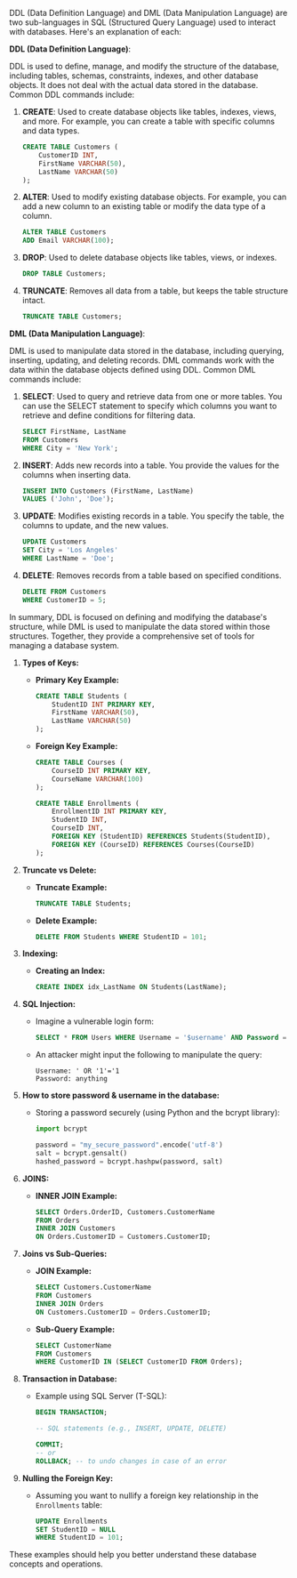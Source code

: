 DDL (Data Definition Language) and DML (Data Manipulation Language) are two sub-languages in SQL (Structured Query Language) used to interact with databases. Here's an explanation of each:

**DDL (Data Definition Language)**:

DDL is used to define, manage, and modify the structure of the database, including tables, schemas, constraints, indexes, and other database objects. It does not deal with the actual data stored in the database. Common DDL commands include:

1. **CREATE**: Used to create database objects like tables, indexes, views, and more. For example, you can create a table with specific columns and data types.

   ```sql
   CREATE TABLE Customers (
       CustomerID INT,
       FirstName VARCHAR(50),
       LastName VARCHAR(50)
   );
   ```

2. **ALTER**: Used to modify existing database objects. For example, you can add a new column to an existing table or modify the data type of a column.

   ```sql
   ALTER TABLE Customers
   ADD Email VARCHAR(100);
   ```

3. **DROP**: Used to delete database objects like tables, views, or indexes.

   ```sql
   DROP TABLE Customers;
   ```

4. **TRUNCATE**: Removes all data from a table, but keeps the table structure intact.

   ```sql
   TRUNCATE TABLE Customers;
   ```

**DML (Data Manipulation Language)**:

DML is used to manipulate data stored in the database, including querying, inserting, updating, and deleting records. DML commands work with the data within the database objects defined using DDL. Common DML commands include:

1. **SELECT**: Used to query and retrieve data from one or more tables. You can use the SELECT statement to specify which columns you want to retrieve and define conditions for filtering data.

   ```sql
   SELECT FirstName, LastName
   FROM Customers
   WHERE City = 'New York';
   ```

2. **INSERT**: Adds new records into a table. You provide the values for the columns when inserting data.

   ```sql
   INSERT INTO Customers (FirstName, LastName)
   VALUES ('John', 'Doe');
   ```

3. **UPDATE**: Modifies existing records in a table. You specify the table, the columns to update, and the new values.

   ```sql
   UPDATE Customers
   SET City = 'Los Angeles'
   WHERE LastName = 'Doe';
   ```

4. **DELETE**: Removes records from a table based on specified conditions.

   ```sql
   DELETE FROM Customers
   WHERE CustomerID = 5;
   ```

In summary, DDL is focused on defining and modifying the database's structure, while DML is used to manipulate the data stored within those structures. Together, they provide a comprehensive set of tools for managing a database system.


1. **Types of Keys:**
   - **Primary Key Example:**
     ```sql
     CREATE TABLE Students (
         StudentID INT PRIMARY KEY,
         FirstName VARCHAR(50),
         LastName VARCHAR(50)
     );
     ```

   - **Foreign Key Example:**
     ```sql
     CREATE TABLE Courses (
         CourseID INT PRIMARY KEY,
         CourseName VARCHAR(100)
     );

     CREATE TABLE Enrollments (
         EnrollmentID INT PRIMARY KEY,
         StudentID INT,
         CourseID INT,
         FOREIGN KEY (StudentID) REFERENCES Students(StudentID),
         FOREIGN KEY (CourseID) REFERENCES Courses(CourseID)
     );
     ```

2. **Truncate vs Delete:**
   - **Truncate Example:**
     ```sql
     TRUNCATE TABLE Students;
     ```

   - **Delete Example:**
     ```sql
     DELETE FROM Students WHERE StudentID = 101;
     ```

3. **Indexing:**
   - **Creating an Index:**
     ```sql
     CREATE INDEX idx_LastName ON Students(LastName);
     ```

4. **SQL Injection:**
   - Imagine a vulnerable login form:
     ```sql
     SELECT * FROM Users WHERE Username = '$username' AND Password = '$password';
     ```

   - An attacker might input the following to manipulate the query:
     ```
     Username: ' OR '1'='1
     Password: anything
     ```

5. **How to store password & username in the database:**
   - Storing a password securely (using Python and the bcrypt library):
     ```python
     import bcrypt

     password = "my_secure_password".encode('utf-8')
     salt = bcrypt.gensalt()
     hashed_password = bcrypt.hashpw(password, salt)
     ```

6. **JOINS:**
   - **INNER JOIN Example:**
     ```sql
     SELECT Orders.OrderID, Customers.CustomerName
     FROM Orders
     INNER JOIN Customers
     ON Orders.CustomerID = Customers.CustomerID;
     ```

7. **Joins vs Sub-Queries:**
   - **JOIN Example:**
     ```sql
     SELECT Customers.CustomerName
     FROM Customers
     INNER JOIN Orders
     ON Customers.CustomerID = Orders.CustomerID;
     ```

   - **Sub-Query Example:**
     ```sql
     SELECT CustomerName
     FROM Customers
     WHERE CustomerID IN (SELECT CustomerID FROM Orders);
     ```

8. **Transaction in Database:**
   - Example using SQL Server (T-SQL):
     ```sql
     BEGIN TRANSACTION;

     -- SQL statements (e.g., INSERT, UPDATE, DELETE)

     COMMIT;
     -- or
     ROLLBACK; -- to undo changes in case of an error
     ```

9. **Nulling the Foreign Key:**
   - Assuming you want to nullify a foreign key relationship in the `Enrollments` table:
     ```sql
     UPDATE Enrollments
     SET StudentID = NULL
     WHERE StudentID = 101;
     ```

These examples should help you better understand these database concepts and operations.